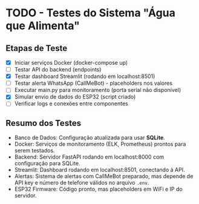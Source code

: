 # TODO - Testes do Sistema "Água que Alimenta"

## Etapas de Teste

- [x] Iniciar serviços Docker (docker-compose up)
- [ ] Testar API do backend (endpoints)
- [x] Testar dashboard Streamlit (rodando em localhost:8501)
- [ ] Testar alerta WhatsApp (CallMeBot) - placeholders nos valores
- [ ] Executar main.py para monitoramento (porta serial não disponível)
- [x] Simular envio de dados do ESP32 (script criado)
- [ ] Verificar logs e conexões entre componentes

## Resumo dos Testes

- Banco de Dados: Configuração atualizada para usar **SQLite**.
- Docker: Serviços de monitoramento (ELK, Prometheus) prontos para serem testados.
- Backend: Servidor FastAPI rodando em localhost:8000 com configuração para SQLite.
- Streamlit: Dashboard rodando em localhost:8501, conectando à API.
- Alertas: Sistema de alertas com CallMeBot preparado, mas depende de API key e número de telefone válidos no arquivo `.env`.
- ESP32 Firmware: Código pronto, mas placeholders em WiFi e IP do servidor.
